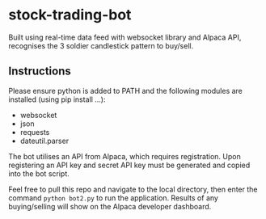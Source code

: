 # stock-trading-bot
Built using real-time data feed with websocket library and Alpaca API, recognises the 3 soldier candlestick pattern to buy/sell. 

## Instructions
Please ensure python is added to PATH and the following modules are installed (using pip install ...):
- websocket
- json
- requests
- dateutil.parser

The bot utilises an API from Alpaca, which requires registration. Upon registering an API key and secret API key must be generated and copied into the bot script.  

Feel free to pull this repo and navigate to the local directory, then enter the command ```python bot2.py``` to run the application. Results of any buying/selling will show on the Alpaca developer dashboard.

